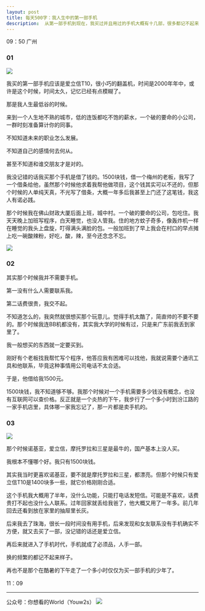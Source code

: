```yaml
---
layout: post
title: 每天500字：我人生中的第一部手机
description:  从第一部手机到现在，我买过并且用过的手机大概有十几部，很多都记不起来是什么品牌型号，但是第一部手机的样子我一直记得。
---
```


09：50 广州

### 01
![][image-1]

我买的第一部手机应该是爱立信T10，很小巧的翻盖机，时间是2000年年中，或许是这个时候，时间太久，记忆已经有点模糊了。

那是我人生最低谷的时候。

来到一个人生地不熟的城市，低的连饭都吃不饱的薪水，一个破的要命的小公司，一群时刻准备算计你的同事。

不知知道未来的职业怎么发展。

不知道自己的感情何去何从。

甚至不知道和谁交朋友才是对的。

我没记错的话我买那个手机是借了钱的。1500块钱，借一个梅州的老板，我写了一个借条给他，虽然那个时候他求着我帮他做项目，这个钱其实可以不还的，但那个时候的人单纯天真，不光写了借条，大概一年多后我甚至上门还了这笔钱，我这人有诺必践。


那个时候我在佛山财政大厦后面上班，城中村。一个破的要命的公司，包吃住。我天天晚上加班写程序，白天睡觉，也没人管我。住的地方蚊子奇多，像轰炸机一样在睡觉的我头上盘旋，叮得满头满脸的包。一般加班到了早上我会在村口的早点摊上吃一碗酸辣粉，好吃，酸，辣，至今还念念不忘。

![][image-2]

### 02
其实那个时候我并不需要手机。

第一没有什么人需要联系我。

第二话费很贵，我交不起。

不知道怎么的，我突然就很想买那个玩意儿。觉得手机太酷了，简直帅的不要不要的。那个时候我连BB机都没有，其实我大学的时候有过，只是来广东前我丢到家里了。

我一般想买的东西就一定要买到。

刚好有个老板找我帮忙写个程序，他答应我有困难可以找他，我就说需要个通讯工具和他联系，毕竟这种事情用公司电话不太合适。

于是，他借给我1500元。

1500块钱，我不知道够不够。我那个时候对一个手机需要多少钱没有概念，也没有互联网可以查价格。反正就是一个炎热的下午，我步行了一个多小时到汾江路的一家手机店里，具体哪一家我忘记了，那一片都是卖手机的。

### 03
![][image-3]

那个时候诺基亚，爱立信，摩托罗拉和三星是最牛的，国产基本上没人买。

我根本不懂哪个好。我只有1500块钱。

其实我当时更喜欢诺基亚，要不就是摩托罗拉和三星，都漂亮。但那个时候只有爱立信T10是1400块多一些，就它价格刚刚合适。

这个手机我大概用了半年，没什么功能，只能打电话发短信。可能是不喜欢，话费贵打不起也没什么人联系。过年回家就丢给我爸了，他大概又用了一年多。前几年回去还看到放在家里的抽屉里长灰。

后来我去了珠海，很长一段时间没有用手机，后来发现和女友联系没有手机确实不方便，就又去买了一部，没记错的话还是爱立信。

再后来就进入了手机时代，手机就成了必须品，人手一部。

换的频繁的都记不起来样子。

再也不是那个在酷暑的下午走了一个多小时仅仅为买一部手机的少年了。

11：09

---- 
公众号：你想看的World（Youw2s）
![][image-4]

[image-1]:	http://ovk08s2sq.bkt.clouddn.com/20170907150475293185439.png
[image-2]:	http://ovk08s2sq.bkt.clouddn.com/20170907150475301272063.png
[image-3]:	http://ovk08s2sq.bkt.clouddn.com/20170907150475351542276.png
[image-4]:	http://upload-images.jianshu.io/upload_images/3342594-dca1f89eba3e50ca.jpg?imageMogr2/auto-orient/strip%7CimageView2/2/w/1240